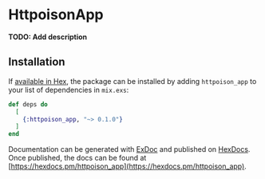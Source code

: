 # HttpoisonApp

**TODO: Add description**

## Installation

If [available in Hex](https://hex.pm/docs/publish), the package can be installed
by adding `httpoison_app` to your list of dependencies in `mix.exs`:

```elixir
def deps do
  [
    {:httpoison_app, "~> 0.1.0"}
  ]
end
```

Documentation can be generated with [ExDoc](https://github.com/elixir-lang/ex_doc)
and published on [HexDocs](https://hexdocs.pm). Once published, the docs can
be found at [https://hexdocs.pm/httpoison_app](https://hexdocs.pm/httpoison_app).


